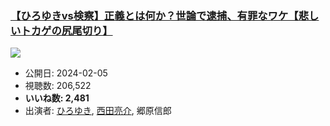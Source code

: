 ### [【ひろゆきvs検察】正義とは何か？世論で逮捕、有罪なワケ【悲しいトカゲの尻尾切り】](https://www.youtube.com/watch?v=8p2Sis0p1vI)
[![](https://img.youtube.com/vi/8p2Sis0p1vI/sddefault.jpg)](https://www.youtube.com/watch?v=8p2Sis0p1vI)
-   公開日: 2024-02-05
-   視聴数: 206,522
-   **いいね数: 2,481**
-   出演者: [ひろゆき](/rehacq_fan/people/ひろゆき "wikilink"), [西田亮介](/rehacq_fan/people/西田亮介 "wikilink"), 郷原信郎
